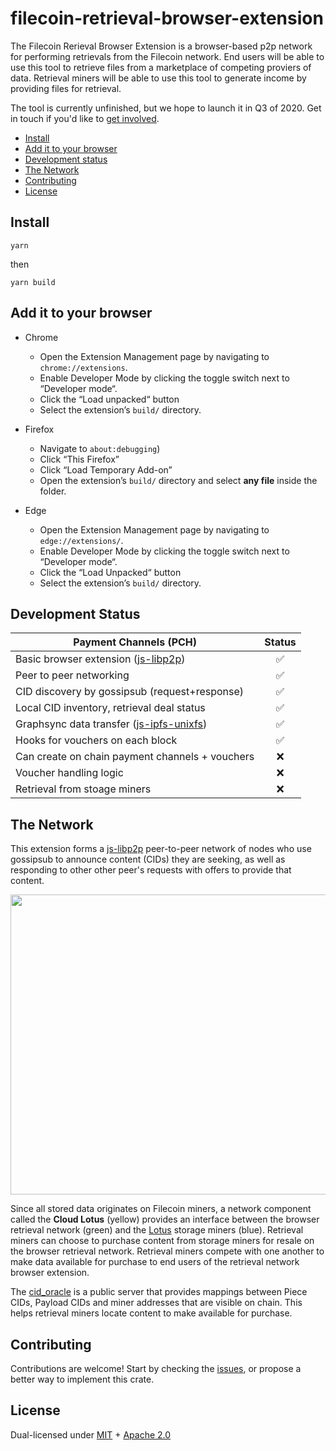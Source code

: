 # filecoin-retrieval-browser-extension

The Filecoin Rerieval Browser Extension is a browser-based p2p network for performing retrievals from the Filecoin network. End users will be able to use this tool to retrieve files from a marketplace of competing proviers of data. Retrieval miners will be able to use this tool to generate income by providing files for retrieval.

The tool is currently unfinished, but we hope to launch it in Q3 of 2020.  Get in touch if you'd like to [get involved](#contributing).

- [Install](#install)
- [Add it to your browser](#add-it-to-your-browser)
- [Development status](#development-status)
- [The Network](#the-network)
- [Contributing](#contributing)
- [License](#license)

## Install

```
yarn
```

then

```
yarn build
```

## Add it to your browser

- Chrome

  - Open the Extension Management page by navigating to `chrome://extensions`.
  - Enable Developer Mode by clicking the toggle switch next to “Developer mode“.
  - Click the “Load unpacked“ button
  - Select the extension’s `build/` directory.

- Firefox

  - Navigate to `about:debugging`)
  - Click “This Firefox”
  - Click “Load Temporary Add-on”
  - Open the extension’s `build/` directory and select **any file** inside the folder.

- Edge

  - Open the Extension Management page by navigating to `edge://extensions/`.
  - Enable Developer Mode by clicking the toggle switch next to “Developer mode“.
  - Click the “Load Unpacked“ button
  - Select the extension’s `build/` directory.

## Development Status

| **Payment Channels (PCH)**                      |  Status            |
| ----------------------------------------------- | :----------------: |
| Basic browser extension ([js-libp2p](https://github.com/libp2p/js-libp2p)) | :white_check_mark: |
| Peer to peer networking                         | :white_check_mark: |
| CID discovery by gossipsub (request+response)   | :white_check_mark: |
| Local CID inventory, retrieval deal status      | :white_check_mark: |
| Graphsync data transfer ([js-ipfs-unixfs](https://github.com/ipfs/js-ipfs-unixfs))        | :white_check_mark: |
| Hooks for vouchers on each block                | :white_check_mark: |
| Can create on chain payment channels + vouchers | :x:                |
| Voucher handling logic                          | :x:                |
| Retrieval from stoage miners                    | :x:                |

## The Network

This extension forms a [js-libp2p](https://github.com/libp2p/js-libp2p) peer-to-peer network of nodes who use gossipsub to announce content (CIDs) they are seeking, as well as responding to other other peer's requests with offers to provide that content.

<p align="center">
  <img width="863" height="480" src="https://github.com/agencyenterprise/filecoin-retrieval-browser-extension/blob/master/network-diagram.png">
</p>

Since all stored data originates on Filecoin miners, a network component called the **Cloud Lotus** (yellow) provides an interface between the browser retrieval network (green) and the [Lotus](https://github.com/filecoin-project/lotus) storage miners (blue). Retrieval miners can choose to purchase content from storage miners for resale on the browser retrieval network. Retrieval miners compete with one another to make data available for purchase to end users of the retrieval network browser extension.

The [cid_oracle](https://github.com/mgoelzer/cid_oracle) is a public server that provides mappings between Piece CIDs, Payload CIDs and miner addresses that are visible on chain.  This helps retrieval miners locate content to make available for purchase.

## Contributing

Contributions are welcome!  Start by checking the [issues](/issues), or propose a better way to implement this crate.

## License

Dual-licensed under [MIT](https://github.com/filecoin-project/lotus/blob/master/LICENSE-MIT) + [Apache 2.0](https://github.com/filecoin-project/lotus/blob/master/LICENSE-APACHE)
